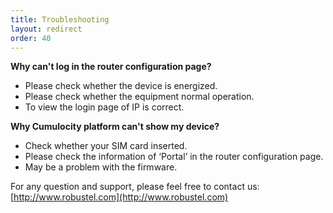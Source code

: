 ```yaml
---
title: Troubleshooting
layout: redirect
order: 40
---
```


**Why can't log in the router configuration page?**

- Please check whether the device is energized.
- Please check whether the equipment normal operation.
- To view the login page of IP is correct.

**Why Cumulocity platform can't show my device?**

- Check whether your SIM card inserted.
- Please check the information of ‘Portal’ in the router configuration page. 
- May be a problem with the firmware. 

For any question and support, please feel free to contact us:
[http://www.robustel.com](http://www.robustel.com) 